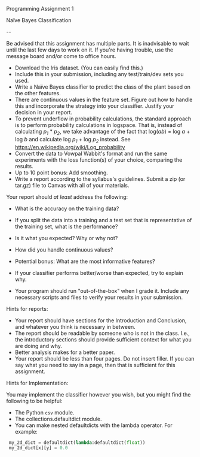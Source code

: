 Programming Assignment 1

Naïve Bayes Classification

--

Be advised that this assignment has multiple parts.  It is inadvisable to wait until the last few days to work on it.  If you're having trouble, use the message board and/or come to office hours.

* Download the Iris dataset.  (You can easily find this.)
* Include this in your submission, including any test/train/dev sets you used.
* Write a Naïve Bayes classifier to predict the class of the plant based on the other features.
* There are continuous values in the feature set.  Figure out how to handle this and incorporate the strategy into your classifier.  Justify your decision in your report.
* To prevent underflow in probability calculations, the standard approach is to perform probability calculations in logspace. That is, instead of calculating *p<sub>1</sub>* * *p<sub>2</sub>*, we take advantage of the fact that log(*ab*) = log *a* + log *b* and calculate log *p<sub>1</sub>* + log *p<sub>2</sub>* instead.  See https://en.wikipedia.org/wiki/Log_probability 
* Convert the data to Vowpal Wabbit's format and run the same experiments with the loss function(s) of your choice, comparing the results.  
* Up to 10 point bonus: Add smoothing.
* Write a report according to the syllabus's guidelines.  Submit a zip (or tar.gz) file to Canvas with all of your materials.  
 
 Your report should *at least* address the following:
 * What is the accuracy on the training data?
 * If you split the data into a training and a test set that is representative of the training set, what is the performance?
 * Is it what you expected?  Why or why not?
 * How did you handle continuous values?
 * Potential bonus: What are the most informative features?


* If your classifier performs better/worse than expected, try to explain why.
* Your program should run "out-of-the-box" when I grade it.  Include any necessary scripts and files to verify your results in your submission.


Hints for reports:

*  Your report should have sections for the Introduction and Conclusion, and whatever you think is necessary in between. 
*  The report should be readable by someone who is not in the class.  I.e., the introductory sections should provide sufficient context for what you are doing and why.
*  Better analysis makes for a better paper.
*  Your report should be less than four pages.  Do not insert filler.  If you can say what you need to say in a page, then that is sufficient for this assignment.

Hints for Implementation:

You may implement the classifier however you wish, but you might find the following to be helpful:

* The Python `csv` module.
* The collections.defaultdict module.
 * You can make nested defaultdicts with the lambda operator.  For example:
```python
 my_2d_dict = defaultdict(lambda:defaultdict(float))  
 my_2d_dict[x][y] = 0.0
```

